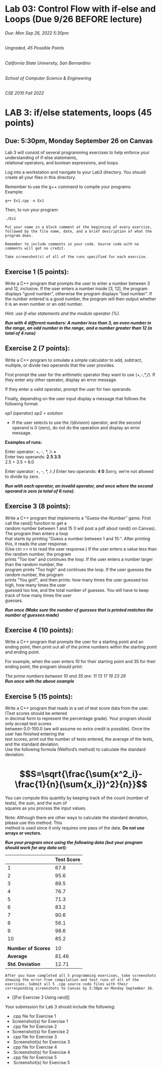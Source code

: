# Lab 03: Control Flow with if-else and Loops (Due **9/26** BEFORE lecture)
###### Due: Mon Sep 26, 2022 5:30pm
###### Ungraded, 45 Possible Points

###### California State University, San Bernardino  
###### School of Computer Science & Engineering  
###### CSE 2010 Fall 2022  

# LAB 3: if/else statements, loops (45 points)  
## Due: 5:30pm, Monday September 26 on Canvas  

Lab 3 will consist of several programming exercises to help enforce your understanding of if-else statements,  
relational operators, and boolean expressions, and loops.  

Log into a workstation and navigate to your Lab3 directory. You should create all your files in this directory.  

Remember to use the g++ command to compile your programs:  
Example:
```
g++ Ex1.cpp -o Ex1
```

Then, to run your program:  
```
./Ex1
```

`Put your name in a block comment at the beginning of every exercise, followed by the file name, date, and a brief description of what the program does.`

`Remember to include comments in your code. Source code with no comments will get no credit. `

`Take screenshot(s) of all of the runs specified for each exercise.`



## **Exercise 1 (5 points):**  
Write a C++ program that prompts the user to enter a number between 3 and 12, inclusive. If the user enters a number inside [3, 12], the program displays "good number", otherwise the program displays "bad number". If the number entered is a good number, the program will then output whether it is an even number or an odd number.  

*Hint: use if-else statements and the modulo operator (%).*  

***Run with 4 different numbers: A number less than 3, an even number in the range, an odd number in the range, and a number greater than 12 (a total of 4 runs)***

## **Exercise 2 (7 points):**  
Write a C++ program to simulate a simple calculator to add, subtract, multiple, or divide two operands that the user provides.

First prompt the user for the arithmetic operator they want to use (+,-,\*,/). If they enter any other operator, display an error message.

If they enter a valid operator, prompt the user for two operands.

Finally, depending on the user input display a message that follows the following format:  

*op1 (operator) op2 = solution*  

- If the user selects to use the /(division) operator, and the second operand is 0 (zero), do not do the operation and display an error message.  


**Examples of runs:**

Enter operator: +, -, \*, /**: +**  
Enter two operands: **2.5 3.5**  
2.5 + 3.5 = 6.0  

Enter operator: +, -, \*, /**: /**
Enter two operands: **4 0**
Sorry, we’re not allowed to divide by zero.  

***Run with each operator, an invalid operator, and once where the second operand is zero (a total of 6 runs).***

## **Exercise 3 (8 points):**
Write a C++ program that implements a “Guess-the-Number” game. First call the rand() function to get a  
random number between 1 and 15 (I will post a pdf about rand() on Canvas). The program then enters a loop  
that starts by printing "Guess a number between 1 and 15:". After printing this, it reads the user response.  
(Use cin >> n to read the user response.) If the user enters a value less than the random number, the program  
prints "Too low" and continues the loop. If the user enters a number larger than the random number, the  
program prints "Too high" and continues the loop. If the user guesses the random number, the program  
prints "You got!", and then prints: how many times the user guessed too high, how many times the user  
guessed too low, and the total number of guesses. You will have to keep track of how many times the user  
guesses.  

***Run once (Make sure the number of guesses that is printed matches the number of guesses made)***  




## **Exercise 4 (10 points):**  
Write a C++ program that prompts the user for a starting point and an ending point, then print out all of the prime numbers within the starting point and ending point.

For example, when the user enters 10 for their starting point and 35 for their ending point, the program should print:

*The prime numbers between 10 and 35 are: 11 13 17 19 23 29  
**Run once with the above example***

## **Exercise 5 (15 points):**
Write a C++ program that reads in a set of test score data from the user. (Test scores should be entered  
in decimal form to represent the percentage grade). Your program should only accept test scores  
between 0.0-100.0 (we will assume no extra credit is possible). Once the user has finished entering the  
test scores, print out the number of tests entered, the average of the tests, and the standard deviation.  
Use the following formula (Welford’s method) to calculate the standard deviation:  
# $$S=\sqrt{\frac{\sum{x^2_i}-\frac{1}{n}(\sum{x_i})^2}{n}}$$
You can compute this quantity by keeping track of the count (number of tests), the sum, and the sum of  
squares as you process the input values.  

Note: Although there are other ways to calculate the standard deviation, please use this method. This  
method is used since it only requires one pass of the data. **Do not use arrays or vectors.**

***Run your program once using the following data (but your program should work for any data set):***

| |Test Score|
|-|-|
|1|67.8|
|2|95.6|
|3|89.5|
|4|76.7|
|5|71.3|
|6|83.2|
|7|90.6|
|8|56.1|
|9|98.6|
|10|85.2|
|||
|**Number of Scores**|10|
|**Average**|81.46|
|**Std. Deviation**|12.71|


`After you have completed all 5 programming exercises, take screenshots showing the error-free compilation and test runs of all of the exercises. Submit all 5 .cpp source code files with their corresponding screenshots to Canvas by 5:30pm on Monday September 26.`





-   [[For Exercise 3 Using rand]]

Your submission for Lab 3 should include the following:

-   .cpp file for Exercise 1
-   Screenshot(s) for Exercise 1
-   .cpp file for Exercise 2
-   Screenshot(s) for Exercise 2
-   .cpp file for Exercise 3
-    Screenshot(s) for Exercise 3
-   .cpp file for Exercise 4
-    Screenshot(s) for Exercise 4
-   .cpp file for Exercise 5
-    Screenshot(s) for Exercise 5